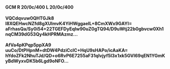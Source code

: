 #### GCM R 20/0c/400 L 20/0c/400
**VQCdqvuw0QHTGJk8**<br/>**l8XQEHwcNZfd8gXUlmvK4YiHWggaeIL+8CmXWx9GAYI=**<br/>**aFrhasQa/Sy0i54+22TGEFDyEqlw90uZ0gTQ94/D9uWtj22b0gbvcw0Xh1nqCM39dG53Qy4kHPRMAzmz...**<br/><br/>
**AfVa4pKPqp5ppXA9**<br/>**uuCo/DtPHpnM+dtDW4PdziCcIC+HqU9sHAPo/icAaKA=**<br/>**hYdoZFk2NhuTJd/QD+o6RvP6E7255aF31qlvjyf5l3x1xk5GVI69qEN1YGmKyBdWyxvDK5b6Lgd9oNFO...**